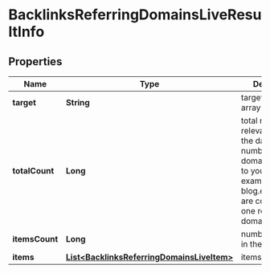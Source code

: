 

# BacklinksReferringDomainsLiveResultInfo


## Properties

| Name | Type | Description | Notes |
|------------ | ------------- | ------------- | -------------|
|**target** | **String** | target in a POST array |  [optional] |
|**totalCount** | **Long** | total number of relevant items in the database total number of main domains referring to your target; example.com and blog.example.com are counted as one referring domain |  [optional] |
|**itemsCount** | **Long** | number of items in the items array |  [optional] |
|**items** | [**List&lt;BacklinksReferringDomainsLiveItem&gt;**](BacklinksReferringDomainsLiveItem.md) | items array |  [optional] |




